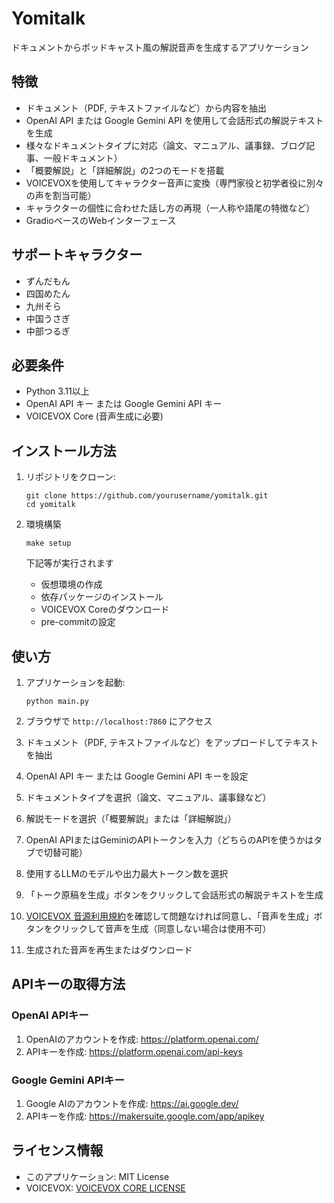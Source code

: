 # Yomitalk

ドキュメントからポッドキャスト風の解説音声を生成するアプリケーション

## 特徴

- ドキュメント（PDF, テキストファイルなど）から内容を抽出
- OpenAI API または Google Gemini API を使用して会話形式の解説テキストを生成
- 様々なドキュメントタイプに対応（論文、マニュアル、議事録、ブログ記事、一般ドキュメント）
- 「概要解説」と「詳細解説」の2つのモードを搭載
- VOICEVOXを使用してキャラクター音声に変換（専門家役と初学者役に別々の声を割当可能）
- キャラクターの個性に合わせた話し方の再現（一人称や語尾の特徴など）
- GradioベースのWebインターフェース

## サポートキャラクター

- ずんだもん
- 四国めたん
- 九州そら
- 中国うさぎ
- 中部つるぎ

## 必要条件

- Python 3.11以上
- OpenAI API キー または Google Gemini API キー
- VOICEVOX Core (音声生成に必要)

## インストール方法

1. リポジトリをクローン:
   ```
   git clone https://github.com/yourusername/yomitalk.git
   cd yomitalk
   ```

2. 環境構築
   ```
   make setup
   ```

   下記等が実行されます
   - 仮想環境の作成
   - 依存パッケージのインストール
   - VOICEVOX Coreのダウンロード
   - pre-commitの設定

## 使い方

1. アプリケーションを起動:
   ```
   python main.py
   ```

2. ブラウザで `http://localhost:7860` にアクセス

3. ドキュメント（PDF, テキストファイルなど）をアップロードしてテキストを抽出

4. OpenAI API キー または Google Gemini API キーを設定

5. ドキュメントタイプを選択（論文、マニュアル、議事録など）

6. 解説モードを選択（「概要解説」または「詳細解説」）

7. OpenAI APIまたはGeminiのAPIトークンを入力（どちらのAPIを使うかはタブで切替可能）

8. 使用するLLMのモデルや出力最大トークン数を選択

9. 「トーク原稿を生成」ボタンをクリックして会話形式の解説テキストを生成

10. [VOICEVOX 音源利用規約](https://zunko.jp/con_ongen_kiyaku.html)を確認して問題なければ同意し、「音声を生成」ボタンをクリックして音声を生成（同意しない場合は使用不可）

11. 生成された音声を再生またはダウンロード

## APIキーの取得方法

### OpenAI APIキー
1. OpenAIのアカウントを作成: https://platform.openai.com/
2. APIキーを作成: https://platform.openai.com/api-keys

### Google Gemini APIキー
1. Google AIのアカウントを作成: https://ai.google.dev/
2. APIキーを作成: https://makersuite.google.com/app/apikey

## ライセンス情報

- このアプリケーション: MIT License
- VOICEVOX: [VOICEVOX CORE LICENSE](https://github.com/VOICEVOX/voicevox_core/blob/main/LICENSE)
